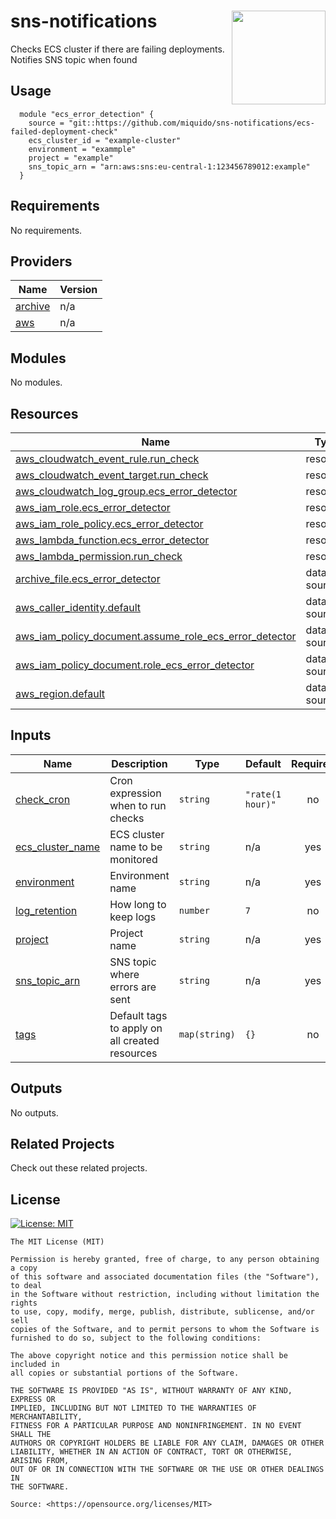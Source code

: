 <!-- markdownlint-disable -->
# sns-notifications <a href="https://miquido.com"><img align="right" src="https://cdn.miquido.dev/miquido-logo.png" width="150" /></a>

<!-- markdownlint-restore -->

<!--




  ** DO NOT EDIT THIS FILE
  **
  ** This file was automatically generated by the `miquido/build-harness`.
  ** 1) Make all changes to `README.yaml`
  ** 2) Run `make init` (you only need to do this once)
  ** 3) Run`make readme` to rebuild this file.
  **
  **





-->

Checks ECS cluster if there are failing deployments. Notifies SNS topic when found






## Usage


```hcl
  module "ecs_error_detection" {
    source = "git::https://github.com/miquido/sns-notifications/ecs-failed-deployment-check"
    ecs_cluster_id = "example-cluster"
    environment = "exammple"
    project = "example"
    sns_topic_arn = "arn:aws:sns:eu-central-1:123456789012:example"
  }
```






<!-- markdownlint-disable -->
## Requirements

No requirements.

## Providers

| Name | Version |
|------|---------|
| <a name="provider_archive"></a> [archive](#provider\_archive) | n/a |
| <a name="provider_aws"></a> [aws](#provider\_aws) | n/a |

## Modules

No modules.

## Resources

| Name | Type |
|------|------|
| [aws_cloudwatch_event_rule.run_check](https://registry.terraform.io/providers/hashicorp/aws/latest/docs/resources/cloudwatch_event_rule) | resource |
| [aws_cloudwatch_event_target.run_check](https://registry.terraform.io/providers/hashicorp/aws/latest/docs/resources/cloudwatch_event_target) | resource |
| [aws_cloudwatch_log_group.ecs_error_detector](https://registry.terraform.io/providers/hashicorp/aws/latest/docs/resources/cloudwatch_log_group) | resource |
| [aws_iam_role.ecs_error_detector](https://registry.terraform.io/providers/hashicorp/aws/latest/docs/resources/iam_role) | resource |
| [aws_iam_role_policy.ecs_error_detector](https://registry.terraform.io/providers/hashicorp/aws/latest/docs/resources/iam_role_policy) | resource |
| [aws_lambda_function.ecs_error_detector](https://registry.terraform.io/providers/hashicorp/aws/latest/docs/resources/lambda_function) | resource |
| [aws_lambda_permission.run_check](https://registry.terraform.io/providers/hashicorp/aws/latest/docs/resources/lambda_permission) | resource |
| [archive_file.ecs_error_detector](https://registry.terraform.io/providers/hashicorp/archive/latest/docs/data-sources/file) | data source |
| [aws_caller_identity.default](https://registry.terraform.io/providers/hashicorp/aws/latest/docs/data-sources/caller_identity) | data source |
| [aws_iam_policy_document.assume_role_ecs_error_detector](https://registry.terraform.io/providers/hashicorp/aws/latest/docs/data-sources/iam_policy_document) | data source |
| [aws_iam_policy_document.role_ecs_error_detector](https://registry.terraform.io/providers/hashicorp/aws/latest/docs/data-sources/iam_policy_document) | data source |
| [aws_region.default](https://registry.terraform.io/providers/hashicorp/aws/latest/docs/data-sources/region) | data source |

## Inputs

| Name | Description | Type | Default | Required |
|------|-------------|------|---------|:--------:|
| <a name="input_check_cron"></a> [check\_cron](#input\_check\_cron) | Cron expression when to run checks | `string` | `"rate(1 hour)"` | no |
| <a name="input_ecs_cluster_name"></a> [ecs\_cluster\_name](#input\_ecs\_cluster\_name) | ECS cluster name to be monitored | `string` | n/a | yes |
| <a name="input_environment"></a> [environment](#input\_environment) | Environment name | `string` | n/a | yes |
| <a name="input_log_retention"></a> [log\_retention](#input\_log\_retention) | How long to keep logs | `number` | `7` | no |
| <a name="input_project"></a> [project](#input\_project) | Project name | `string` | n/a | yes |
| <a name="input_sns_topic_arn"></a> [sns\_topic\_arn](#input\_sns\_topic\_arn) | SNS topic where errors are sent | `string` | n/a | yes |
| <a name="input_tags"></a> [tags](#input\_tags) | Default tags to apply on all created resources | `map(string)` | `{}` | no |

## Outputs

No outputs.
<!-- markdownlint-restore -->


## Related Projects

Check out these related projects.



## License

<a href="https://opensource.org/licenses/MIT"><img src="https://img.shields.io/badge/License-MIT-yellow.svg?style=for-the-badge" alt="License: MIT"></a>

```text
The MIT License (MIT)

Permission is hereby granted, free of charge, to any person obtaining a copy
of this software and associated documentation files (the "Software"), to deal
in the Software without restriction, including without limitation the rights
to use, copy, modify, merge, publish, distribute, sublicense, and/or sell
copies of the Software, and to permit persons to whom the Software is
furnished to do so, subject to the following conditions:

The above copyright notice and this permission notice shall be included in
all copies or substantial portions of the Software.

THE SOFTWARE IS PROVIDED "AS IS", WITHOUT WARRANTY OF ANY KIND, EXPRESS OR
IMPLIED, INCLUDING BUT NOT LIMITED TO THE WARRANTIES OF MERCHANTABILITY,
FITNESS FOR A PARTICULAR PURPOSE AND NONINFRINGEMENT. IN NO EVENT SHALL THE
AUTHORS OR COPYRIGHT HOLDERS BE LIABLE FOR ANY CLAIM, DAMAGES OR OTHER
LIABILITY, WHETHER IN AN ACTION OF CONTRACT, TORT OR OTHERWISE, ARISING FROM,
OUT OF OR IN CONNECTION WITH THE SOFTWARE OR THE USE OR OTHER DEALINGS IN
THE SOFTWARE.

Source: <https://opensource.org/licenses/MIT>
```
